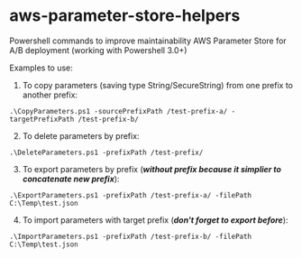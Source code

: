 # aws-parameter-store-helpers
Powershell commands to improve maintainability AWS Parameter Store for A/B deployment (working with Powershell 3.0+)

Examples to use:
1. To copy parameters (saving type String/SecureString) from one prefix to another prefix:
```
.\CopyParameters.ps1 -sourcePrefixPath /test-prefix-a/ -targetPrefixPath /test-prefix-b/
```

2. To delete parameters by prefix:
```
.\DeleteParameters.ps1 -prefixPath /test-prefix/
```

3. To export parameters by prefix (***without prefix because it simplier to concatenate new prefix***):
```
.\ExportParameters.ps1 -prefixPath /test-prefix-a/ -filePath C:\Temp\test.json
```

4. To import parameters with target prefix (***don't forget to export before***):
```
.\ImportParameters.ps1 -prefixPath /test-prefix-b/ -filePath C:\Temp\test.json
```